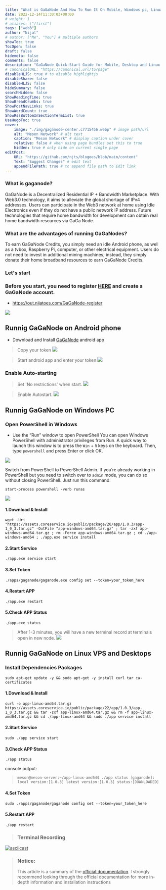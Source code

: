 ```yaml
---
title: "What is GaGaNode And How To Run It On Mobile, Windows pc, Linux Servers (Summarized)"
date: 2022-12-14T11:30:03+00:00
# weight: 1
# aliases: ["/first"]
tags: ["web3"]
author: "Nijat"
# author: ["Me", "You"] # multiple authors
showToc: true
TocOpen: false
draft: false
hidemeta: false
comments: false
description: "GaGaNode Quick-Start Guide for Mobile, Desktop and Linux Devices"
# canonicalURL: "https://canonical.url/to/page"
disableHLJS: true # to disable highlightjs
disableShare: false
disableHLJS: false
hideSummary: false
searchHidden: false
ShowReadingTime: true
ShowBreadCrumbs: true
ShowPostNavLinks: true
ShowWordCount: true
ShowRssButtonInSectionTermList: true
UseHugoToc: true
cover:
    image: "./img/gaganode-center.c7715456.webp" # image path/url
    alt: "Meson Network" # alt text
    caption: "Meson Network" # display caption under cover
    relative: false # when using page bundles set this to true
    hidden: true # only hide on current single page
editPost:
    URL: "https://github.com/njts/blogoes/blob/main/content"
    Text: "Suggest Changes" # edit text
    appendFilePath: true # to append file path to Edit link
---
```

### What is gaganode?

GaGaNode is a Decentralized Residential IP + Bandwidth Marketplace. With Web3.0 technology, it aims to alleviate the global shortage of IPv4 addresses. Users can participate in the Web3 network at home using Idle Electronics even if they do not have a public network IP address. Future technologies that require home bandwidth for development can obtain real home bandwidth resources via GaGa Node.

### What are the advantages of running GaGaNodes?

To earn GaGaNode Credits, you simply need an idle Android phone, as well as a tvbox, Raspberry Pi, computer, or other electrical equipment.
Users do not need to invest in additional mining machines; instead, they simply donate their home broadband resources to earn GaGaNode Credits.

### Let's start

### Before you start, you need to register [HERE](https://out.nijatoes.com/GaGaNode-register) and create a GaGaNode account.

- https://out.nijatoes.com/GaGaNode-register

![](/img/screenshot.png)

## Runnig GaGaNode on Android phone

- Download and Install [GaGaNode](https://assets.coreservice.io/public/package/32/gaganode/1.0.3/gaganode-1_0_3.apk) android app

> Copy your token
![](/img/install_run.c4bd2c82.png)

> Start android app and enter your token
 ![](/img/android-03.5ff0f04c.jpeg)

 ### Enable Auto-starting

 > Set 'No restrictions' when start.
 ![](/img/android-01.cbbe2b89.png)

 > Enable Autostart.
![](/img/android-02.47e56405.png)

## Runnig GaGaNode on Windows PC

### Open PowerShell in Windows

- Use the “Run” window to open PowerShell
You can open Windows PowerShell with administrator privileges from Run. A quick way to launch this window is to press the `Win` + `R` keys on the keyboard. Then, type `powershell` and press Enter or click OK.

![](/img/windows-03.c050e0c7.png)

Switch from PowerShell to PowerShell Admin. If you’re already working in PowerShell but you need to switch over to `admin` mode, you can do so without closing PowerShell. Just run this command:

```
start-process powershell -verb runas
```

![](/img/windows-04.6eb30a24.png)

####  1.Download & Install

```
wget -Uri "https://assets.coreservice.io/public/package/20/app/1.0.3/app-1_0_3.tar.gz" -OutFile "app-windows-amd64.tar.gz" ; tar -zxf app-windows-amd64.tar.gz ; rm -Force app-windows-amd64.tar.gz ; cd ./app-windows-amd64 ; ./app.exe service install
```

#### 2.Start Service

```
./app.exe service start
```

#### 3.Set Token

```
./apps/gaganode/gaganode.exe config set --token=your_token_here
```

#### 4.Restart APP

```
./app.exe restart
```

#### 5.Check APP Status

```
./app.exe status
```

> After 1-3 minutes, you will have a new terminal record at terminals open in new node.
![](/img/windows-06.0d8b27e5.png)


## Runnig GaGaNode on Linux VPS and Desktops

### Install Dependencies Packages

```
sudo apt-get update -y && sudo apt-get -y install curl tar ca-certificates
```

#### 1.Download & Install

```
curl -o app-linux-amd64.tar.gz https://assets.coreservice.io/public/package/22/app/1.0.3/app-1_0_3.tar.gz && tar -zxf app-linux-amd64.tar.gz && rm -f app-linux-amd64.tar.gz && cd ./app-linux-amd64 && sudo ./app service install
```

#### 2.Start Service

```
sudo ./app service start
```

#### 3.Check APP Status

```
./app status
```

console output:
>`meson@meson-server:~/app-linux-amd64$ ./app status
[gaganode]:		local version:[1.0.3] latest version:[1.0.3] status:[DOWNLOADED]`

#### 4.Set Token

```
sudo ./apps/gaganode/gaganode config set --token=your_token_here
```

#### 5.Restart APP

```
./app restart
```

> ### Terminal Recording
[![asciicast](https://asciinema.org/a/545183.svg)](https://asciinema.org/a/545183)

> ### Notice:
>This article is a summary of the [official documentation](https://docs.gaganode.com/). I strongly recommend looking through the official documentation for more in-depth information and installation instructions









